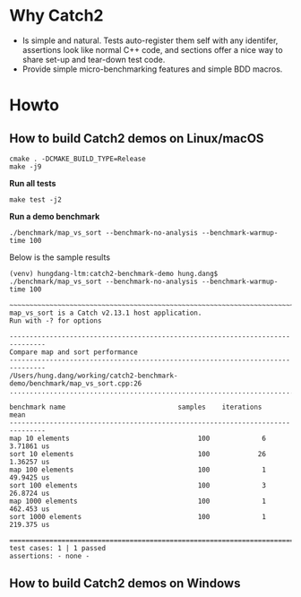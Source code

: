# Why Catch2 #

* Is simple and natural. Tests auto-register them self with any identifer, assertions look like normal C++ code, and sections offer a nice way to share set-up and tear-down test code.
* Provide simple micro-benchmarking features and simple BDD macros.

# Howto #

## How to build Catch2 demos on Linux/macOS  ##

``` shell
cmake . -DCMAKE_BUILD_TYPE=Release
make -j9
```

**Run all tests**

``` shell
make test -j2
```

**Run a demo benchmark**

``` shell
./benchmark/map_vs_sort --benchmark-no-analysis --benchmark-warmup-time 100
```

Below is the sample results

``` text
(venv) hungdang-ltm:catch2-benchmark-demo hung.dang$ ./benchmark/map_vs_sort --benchmark-no-analysis --benchmark-warmup-time 100

~~~~~~~~~~~~~~~~~~~~~~~~~~~~~~~~~~~~~~~~~~~~~~~~~~~~~~~~~~~~~~~~~~~~~~~~~~~~~~~
map_vs_sort is a Catch v2.13.1 host application.
Run with -? for options

-------------------------------------------------------------------------------
Compare map and sort performance
-------------------------------------------------------------------------------
/Users/hung.dang/working/catch2-benchmark-demo/benchmark/map_vs_sort.cpp:26
...............................................................................

benchmark name                            samples    iterations          mean
-------------------------------------------------------------------------------
map 10 elements                                100             6    3.71861 us
sort 10 elements                               100            26    1.36257 us
map 100 elements                               100             1    49.9425 us
sort 100 elements                              100             3    26.8724 us
map 1000 elements                              100             1    462.453 us
sort 1000 elements                             100             1    219.375 us

===============================================================================
test cases: 1 | 1 passed
assertions: - none -
```

## How to build Catch2 demos on Windows  ##

